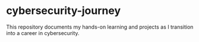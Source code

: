 # cybersecurity-journey
This repository documents my hands-on learning and projects as I transition into a career in cybersecurity.
